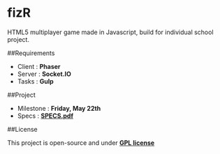 # fizR

HTML5 multiplayer game made in Javascript, build for individual school project.

##Requirements

- Client : **Phaser**
- Server : **Socket.IO**
- Tasks  : **Gulp**

##Project

- Milestone : **Friday, May 22th**
- Specs     : **[SPECS.pdf](SPECS.pdf)**

##License

This project is open-source and under **[GPL license](LICENSE.md)**

